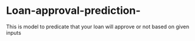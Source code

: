 # Loan-approval-prediction-
This is model to predicate that your loan will approve or not based on given inputs
